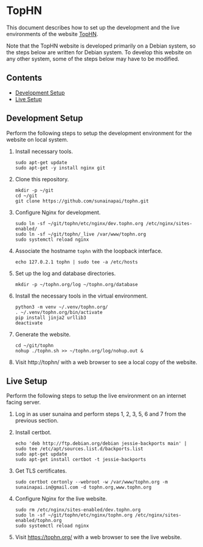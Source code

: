 TopHN
=====
This document describes how to set up the development and the live
environments of the website [TopHN][WEBSITE].

Note that the TopHN website is developed primarily on a Debian system,
so the steps below are written for Debian system. To develop this
website on any other system, some of the steps below may have to be
modified.

[WEBSITE]: https://tophn.org/


Contents
--------
* [Development Setup](#development-setup)
* [Live Setup](#live-setup)


Development Setup
-----------------
Perform the following steps to setup the development environment for
the website on local system.

 1. Install necessary tools.

        sudo apt-get update
        sudo apt-get -y install nginx git

 2. Clone this repository.

        mkdir -p ~/git
        cd ~/git
        git clone https://github.com/sunainapai/tophn.git

 3. Configure Nginx for development.

        sudo ln -sf ~/git/tophn/etc/nginx/dev.tophn.org /etc/nginx/sites-enabled/
        sudo ln -sf ~/git/tophn/_live /var/www/tophn.org
        sudo systemctl reload nginx

 4. Associate the hostname `tophn` with the loopback interface.

        echo 127.0.2.1 tophn | sudo tee -a /etc/hosts

 5. Set up the log and database directories.

        mkdir -p ~/tophn.org/log ~/tophn.org/database

 6. Install the necessary tools in the virtual environment.

        python3 -m venv ~/.venv/tophn.org/
        . ~/.venv/tophn.org/bin/activate
        pip install jinja2 urllib3
        deactivate

 7. Generate the website.

        cd ~/git/tophn
        nohup ./tophn.sh >> ~/tophn.org/log/nohup.out &

 8. Visit http://tophn/ with a web browser to see a local copy of the
    website.


Live Setup
----------
Perform the following steps to setup the live environment on an internet
facing server.

 1. Log in as user sunaina and perform steps 1, 2, 3, 5, 6 and 7 from the
    previous section.

 2. Install certbot.

        echo 'deb http://ftp.debian.org/debian jessie-backports main' | sudo tee /etc/apt/sources.list.d/backports.list
        sudo apt-get update
        sudo apt-get install certbot -t jessie-backports

 3. Get TLS certificates.

        sudo certbot certonly --webroot -w /var/www/tophn.org -m sunainapai.in@gmail.com -d tophn.org,www.tophn.org

 4. Configure Nginx for the live website.

        sudo rm /etc/nginx/sites-enabled/dev.tophn.org
        sudo ln -sf ~/git/tophn/etc/nginx/tophn.org /etc/nginx/sites-enabled/tophn.org
        sudo systemctl reload nginx

 5. Visit https://tophn.org/ with a web browser to see the live website.
